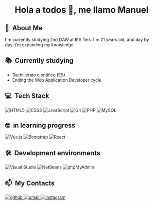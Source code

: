 <h1 align="center"> Hola a todos 👋, me llamo Manuel </h1>

  ## 🧭 &nbsp;About Me

I'm currently studying 2nd DAW at IES Teis. I'm 21 years old, and day by day, I'm expanding my knowledge.


  ## 📚 &nbsp;Currently studying

- Bachillerato científico (ES)
- Ending the Web Application Developer cycle.
  
## 💻 &nbsp;Tech Stack


![HTML5](https://img.shields.io/badge/html5-%23E34F26.svg?style=for-the-badge&logo=html5&logoColor=white) ![CSS3](https://img.shields.io/badge/css3-%231572B6.svg?style=for-the-badge&logo=css3&logoColor=white)   ![JavaScript](https://img.shields.io/badge/javascript-%23323330.svg?style=for-the-badge&logo=javascript&logoColor=%23F7DF1E)  ![Git](https://img.shields.io/badge/Git-%23F05032.svg?style=for-the-badge&logo=git&logoColor=white)  ![PHP](https://img.shields.io/badge/PHP-%23777BB4.svg?style=for-the-badge&logo=php&logoColor=white) ![MySQL](https://img.shields.io/badge/mysql-%2300f.svg?style=for-the-badge&logo=mysql&logoColor=white)


## 🤓 &nbsp;in learning progress

![Vue.js](https://img.shields.io/badge/Vue.js-%234FC08D.svg?style=for-the-badge&logo=vue.js&logoColor=white) ![Bootstrap](https://img.shields.io/badge/bootstrap-%23563D7C.svg?style=for-the-badge&logo=bootstrap&logoColor=white) ![React](https://img.shields.io/badge/react-%2320232a.svg?style=for-the-badge&logo=react&logoColor=%2361DAFB)


  ## 🛠 &nbsp;Development environments


![Visual Studio](https://img.shields.io/badge/Visual_Studio-%235C2D91.svg?style=for-the-badge&logo=visual-studio&logoColor=white) 
![NetBeans](https://img.shields.io/badge/NetBeans-%23000000.svg?style=for-the-badge&logo=apache-netbeans-ide&logoColor=1B6AC6) ![phpMyAdmin](https://img.shields.io/badge/phpmyadmin-%2343B02A.svg?style=for-the-badge&logo=phpmyadmin&logoColor=white) 



## 📫 &nbsp;My Contacts

<a href="https://github.com/mmanuch" target="_blank">
<img src=https://img.shields.io/badge/github-%2300acee.svg?color=181717&style=for-the-badge&logo=github&logoColor=white alt=github style="margin-bottom: 5px;" />

<a href="mailto:manuelchavesherrera69@gmail.com" target="_blank">
<img src=https://img.shields.io/badge/gmail-%2300acee.svg?color=EA4335&style=for-the-badge&logo=gmail&logoColor=white alt=gmail style="margin-bottom: 5px;" />

<a href="https://www.instagram.com/mmanu_ch" target="_blank">
<img src=https://img.shields.io/badge/instagram-%2300acee.svg?color=C13584&style=for-the-badge&logo=instagram&logoColor=white alt=instagram style="margin-bottom: 5px;" />

